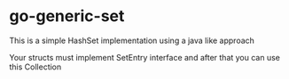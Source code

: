 # go-generic-set

This is a simple HashSet implementation using a java like approach

Your structs must implement SetEntry interface and after that you can use this Collection
